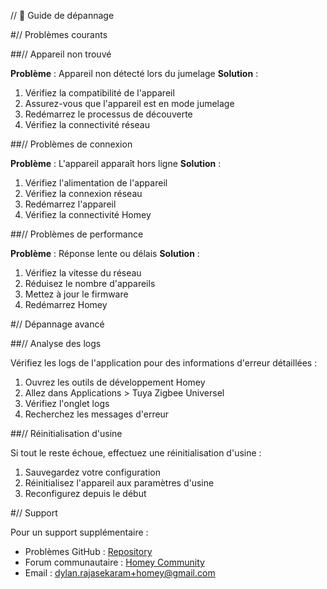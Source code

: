 // 🔧 Guide de dépannage

#// Problèmes courants

##// Appareil non trouvé

**Problème** : Appareil non détecté lors du jumelage
**Solution** :
1. Vérifiez la compatibilité de l'appareil
2. Assurez-vous que l'appareil est en mode jumelage
3. Redémarrez le processus de découverte
4. Vérifiez la connectivité réseau

##// Problèmes de connexion

**Problème** : L'appareil apparaît hors ligne
**Solution** :
1. Vérifiez l'alimentation de l'appareil
2. Vérifiez la connexion réseau
3. Redémarrez l'appareil
4. Vérifiez la connectivité Homey

##// Problèmes de performance

**Problème** : Réponse lente ou délais
**Solution** :
1. Vérifiez la vitesse du réseau
2. Réduisez le nombre d'appareils
3. Mettez à jour le firmware
4. Redémarrez Homey

#// Dépannage avancé

##// Analyse des logs

Vérifiez les logs de l'application pour des informations d'erreur détaillées :
1. Ouvrez les outils de développement Homey
2. Allez dans Applications > Tuya Zigbee Universel
3. Vérifiez l'onglet logs
4. Recherchez les messages d'erreur

##// Réinitialisation d'usine

Si tout le reste échoue, effectuez une réinitialisation d'usine :
1. Sauvegardez votre configuration
2. Réinitialisez l'appareil aux paramètres d'usine
3. Reconfigurez depuis le début

#// Support

Pour un support supplémentaire :
- Problèmes GitHub : [Repository](https://github.com/dlnraja/com.tuya.zigbee/issues)
- Forum communautaire : [Homey Community](https://community.homey.app)
- Email : dylan.rajasekaram+homey@gmail.com
